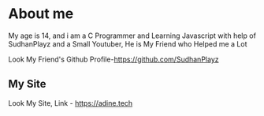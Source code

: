 # About me 
My age is 14, and i am a C Programmer and Learning Javascript with help of SudhanPlayz and a Small Youtuber, He is My Friend who Helped me a Lot 

Look My Friend's Github Profile-https://github.com/SudhanPlayz
## My Site
Look My Site, Link - https://adine.tech

